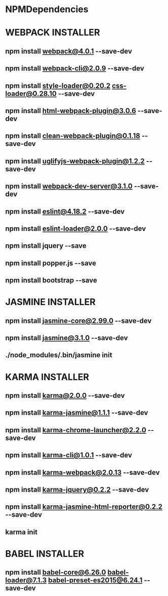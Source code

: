 # NPMDependencies


# WEBPACK INSTALLER
## npm install webpack@4.0.1 --save-dev
## npm install webpack-cli@2.0.9 --save-dev
## npm install style-loader@0.20.2 css-loader@0.28.10 --save-dev
## npm install html-webpack-plugin@3.0.6 --save-dev
## npm install clean-webpack-plugin@0.1.18 --save-dev
## npm install uglifyjs-webpack-plugin@1.2.2 --save-dev
## npm install webpack-dev-server@3.1.0 --save-dev
## npm install eslint@4.18.2 --save-dev
## npm install eslint-loader@2.0.0 --save-dev
## npm install jquery --save
## npm install popper.js --save
## npm install bootstrap --save

# JASMINE INSTALLER

## npm install jasmine-core@2.99.0 --save-dev
## npm install jasmine@3.1.0 --save-dev
## ./node_modules/.bin/jasmine init

# KARMA INSTALLER
## npm install karma@2.0.0 --save-dev
## npm install karma-jasmine@1.1.1 --save-dev
## npm install karma-chrome-launcher@2.2.0 --save-dev
## npm install karma-cli@1.0.1 --save-dev
## npm install karma-webpack@2.0.13 --save-dev
## npm install karma-jquery@0.2.2 --save-dev
## npm install karma-jasmine-html-reporter@0.2.2 --save-dev
## karma init

# BABEL INSTALLER
## npm install babel-core@6.26.0 babel-loader@7.1.3 babel-preset-es2015@6.24.1 --save-dev 
